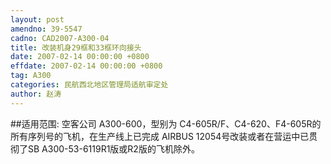 ```yaml
---
layout: post
amendno: 39-5547
cadno: CAD2007-A300-04
title: 改装机身29框和33框环向接头
date: 2007-02-14 00:00:00 +0800
effdate: 2007-02-14 00:00:00 +0800
tag: A300
categories: 民航西北地区管理局适航审定处
author: 赵涛
---
```


##适用范围:
空客公司 A300-600，型别为 C4-605R/F、C4-620、F4-605R的所有序列号的飞机，在生产线上已完成 AIRBUS 12054号改装或者在营运中已贯彻了SB A300-53-6119R1版或R2版的飞机除外。

